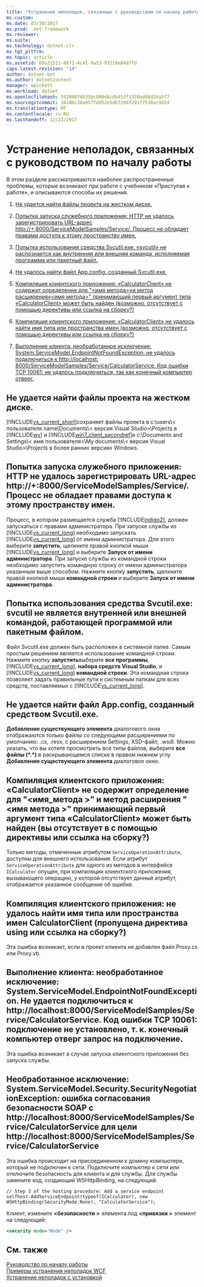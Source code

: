 ```yaml
---
title: "Устранение неполадок, связанных с руководством по началу работы"
ms.custom: 
ms.date: 03/30/2017
ms.prod: .net-framework
ms.reviewer: 
ms.suite: 
ms.technology: dotnet-clr
ms.tgt_pltfrm: 
ms.topic: article
ms.assetid: 69a21511-0871-4c41-9a53-93110e84d7fd
caps.latest.revision: "14"
author: dotnet-bot
ms.author: dotnetcontent
manager: wpickett
ms.workload: dotnet
ms.openlocfilehash: 55288074b35bcb00d6c6b453f1320ad40d26a5f7
ms.sourcegitcommit: 16186c34a957fdd52e5db7294f291f7530ac9d24
ms.translationtype: MT
ms.contentlocale: ru-RU
ms.lasthandoff: 12/22/2017
---
```

# <a name="troubleshooting-the-getting-started-tutorial"></a>Устранение неполадок, связанных с руководством по началу работы
В этом разделе рассматриваются наиболее распространенные проблемы, которые возникают при работе с учебником «Приступая к работе», и описываются способы их решения.  
  
1.  [Не удается найти файлы проекта на жестком диске.](../../../docs/framework/wcf/troubleshooting-the-getting-started-tutorial.md#BKMK_q1)  
  
2.  [Попытка запуска служебного приложения: HTTP не удалось зарегистрировать URL-адрес http://+:8000/ServiceModelSamples/Service/. Процесс не обладает правами доступа к этому пространству имен.](../../../docs/framework/wcf/troubleshooting-the-getting-started-tutorial.md#BKMK_q2)  
  
3.  [Попытка использования средства Svcutil.exe: «svcutil» не распознается как внутренняя или внешняя команда, исполняемая программа или пакетный файл.](../../../docs/framework/wcf/troubleshooting-the-getting-started-tutorial.md#BKMK_q3)  
  
4.  [Не удалось найти файл App.config, созданный Svcutil.exe.](../../../docs/framework/wcf/troubleshooting-the-getting-started-tutorial.md#BKMK_q4)  
  
5.  [Компиляция клиентского приложения: «CalculatorClient» не содержит определение для "&lt;имя метода&gt;«и метод расширения»&lt;имя метода&gt;" принимающий первый аргумент типа «CalculatorClient» может быть найден (возможно, отсутствует с помощью директивы или ссылка на сборку?)](../../../docs/framework/wcf/troubleshooting-the-getting-started-tutorial.md#BKMK_q5)  
  
6.  [Компиляция клиентского приложения: «CalculatorClient» не удалось найти имя типа или пространства имен (возможно, отсутствует с помощью директивы или ссылка на сборку?)](../../../docs/framework/wcf/troubleshooting-the-getting-started-tutorial.md#BKMK_q6)  
  
7.  [Выполнение клиента: необработанное исключение: System.ServiceModel.EndpointNotFoundException: не удалось подключиться к http://localhost: 8000/ServiceModelSamples/Service/CalculatorService. Код ошибки TCP 10061: не удалось подключиться, так как конечный компьютер отверг.](../../../docs/framework/wcf/troubleshooting-the-getting-started-tutorial.md#BKMK_q7)  
  
<a name="BKMK_q1"></a>   
## <a name="i-am-unable-to-find-the-project-files-on-my-hard-drive"></a>Не удается найти файлы проекта на жестком диске.  
 [!INCLUDE[vs_current_short](../../../includes/vs-current-short-md.md)]сохраняет файлы проекта в c:\users\\< пользователя name\Documents\\< версия Visual Studio\>\Projects в [!INCLUDE[wv](../../../includes/wv-md.md)] и [!INCLUDE[win7_client_secondref](../../../includes/win7-client-secondref-md.md)]и c:\Documents and Settings\\< имя пользователя\>\My documents\\< версия Visual Studio\>\Projects в более ранних версиях Windows.  
  
<a name="BKMK_q2"></a>   
## <a name="attempting-to-run-the-service-application-http-could-not-register-url-http8000servicemodelsamplesservice-your-process-does-not-have-access-rights-to-this-namespace"></a>Попытка запуска служебного приложения: HTTP не удалось зарегистрировать URL-адрес http://+:8000/ServiceModelSamples/Service/. Процесс не обладает правами доступа к этому пространству имен.  
 Процесс, в котором размещается служба [!INCLUDE[indigo2](../../../includes/indigo2-md.md)], должен запускаться с правами администратора. При запуске службы из [!INCLUDE[vs_current_long](../../../includes/vs-current-long-md.md)] необходимо запускать [!INCLUDE[vs_current_long](../../../includes/vs-current-long-md.md)] от имени администратора. Для этого выберите **запустить**, щелкните правой кнопкой мыши [!INCLUDE[vs_current_long](../../../includes/vs-current-long-md.md)] и выберите **Запуск от имени администратора**. При запуске службы из командной строки необходимо запустить командную строку от имени администратора указанным выше способом. Нажмите кнопку **запустить**, щелкните правой кнопкой мыши **командной строки** и выберите **Запуск от имени администратора**.  
  
<a name="BKMK_q3"></a>   
## <a name="attempting-to-use-the-svcutilexe-tool-svcutil-is-not-recognized-as-an-internal-or-external-command-operable-program-or-batch-file"></a>Попытка использования средства Svcutil.exe: svcutil не является внутренней или внешней командой, работающей программой или пакетным файлом.  
 Файл Svcutil.exe должен быть расположен в системной папке. Самым простым решением является использование командной строки. Нажмите кнопку **запустить**выберите **все программы**, [!INCLUDE[vs_current_long](../../../includes/vs-current-long-md.md)], **набора средств Visual Studio**, и [!INCLUDE[vs_current_long](../../../includes/vs-current-long-md.md)] **командной строки**. Эта командная строка позволяет задать правильные пути к системным папкам для всех средств, поставляемых с [!INCLUDE[vs_current_long](../../../includes/vs-current-long-md.md)].  
  
<a name="BKMK_q4"></a>   
## <a name="unable-to-find-the-appconfig-file-generated-by-svcutilexe"></a>Не удается найти файл App.config, созданный средством Svcutil.exe.  
 **Добавление существующего элемента** диалогового окна отображаются только файлы со следующими расширениями по умолчанию: .cs, .resx, с расширением Settings, XSD-файл, .wsdl. Можно указать, что вы хотите просмотреть все типы файлов, выберите **все файлы (\*.\*)**  в раскрывающемся списке в правом нижнем углу **Добавление существующего элемента** диалоговое окно.  
  
<a name="BKMK_q5"></a>   
## <a name="compiling-the-client-application-calculatorclient-does-not-contain-a-definition-for-method-name-and-no-extension-method-method-name-accepting-a-first-argument-of-type-calculatorclient-could-be-found-are-you-missing-a-using-directive-or-an-assembly-reference"></a>Компиляция клиентского приложения: «CalculatorClient» не содержит определение для "\<имя_метода >" и метод расширения "\<имя метода >" принимающий первый аргумент типа «CalculatorClient» может быть найден (вы отсутствует в с помощью директивы или ссылка на сборку?)  
 Только методы, отмеченные атрибутом `ServiceOperationAttribute`, доступны для внешнего использования. Если атрибут `ServiceOperationAttribute` для одного из методов в интерфейсе `ICalculator` опущен, при компиляции клиентского приложения, вызывающего операцию, у которой отсутствует данный атрибут, отображается указанное сообщение об ошибке.  
  
<a name="BKMK_q6"></a>   
## <a name="compiling-the-client-application-the-type-or-namespace-name-calculatorclient-could-not-be-found-are-you-missing-a-using-directive-or-an-assembly-reference"></a>Компиляция клиентского приложения: не удалось найти имя типа или пространства имен CalculatorClient (пропущена директива using или ссылка на сборку?)  
 Эта ошибка возникает, если в проект клиента не добавлен файл Proxy.cs или Proxy.vb.  
  
<a name="BKMK_q7"></a>   
## <a name="running-the-client-unhandled-exception-systemservicemodelendpointnotfoundexception-could-not-connect-to-httplocalhost8000servicemodelsamplesservicecalculatorservice-tcp-error-code-10061-no-connection-could-be-made-because-the-target-machine-actively-refused-it"></a>Выполнение клиента: необработанное исключение: System.ServiceModel.EndpointNotFoundException. Не удается подключиться к http://localhost:8000/ServiceModelSamples/Service/CalculatorService. Код ошибки TCP 10061: подключение не установлено, т. к. конечный компьютер отверг запрос на подключение.  
 Эта ошибка возникает в случае запуска клиентского приложения без запуска службы.  
  
<a name="BKMK_q8"></a>   
## <a name="unhandled-exception-systemservicemodelsecuritysecuritynegotiationexception-soap-security-negotiation-with-httplocalhost8000servicemodelsamplesservicecalculatorservice-for-target-httplocalhost8000servicemodelsamplesservicecalculatorservice-failed"></a>Необработанное исключение: System.ServiceModel.Security.SecurityNegotiationException: ошибка согласования безопасности SOAP с http://localhost:8000/ServiceModelSamples/Service/CalculatorService для цели http://localhost:8000/ServiceModelSamples/Service/CalculatorService  
 Эта ошибка происходит на присоединенном к домену компьютере, который не подключен к сети. Подключите компьютер к сети или отключите безопасность для клиента и для службы. Для службы замените код, создающий WSHttpBinding, на следующий.  
  
```  
// Step 3 of the hosting procedure: Add a service endpoint  
selfhost.AddServiceEndpoint(typeof(ICalculator), new WSHttpBinding(SecurityMode.None), "CalculatorService");  
```  
  
 Клиент, измените  **\<безопасности >** элемента под  **\<привязки >** элемент на следующий:  
  
```xml  
<security mode="Node" />  
```  
  
## <a name="see-also"></a>См. также  
 [Руководство по началу работы](../../../docs/framework/wcf/getting-started-tutorial.md)  
 [Примеры устранения неполадок WCF](../../../docs/framework/wcf/wcf-troubleshooting-quickstart.md)  
 [Устранение неполадок с установкой](../../../docs/framework/wcf/troubleshooting-setup-issues.md)
